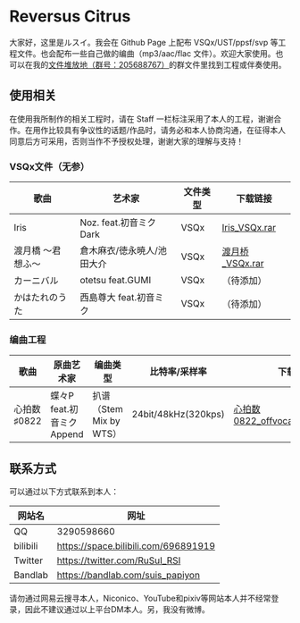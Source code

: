 # Reversus Citrus

大家好，这里是ルスイ。我会在 Github Page 上配布 VSQx/UST/ppsf/svp 等工程文件。也会配布一些自己做的编曲（mp3/aac/flac 文件）。欢迎大家使用。也可以在我的[文件堆放地（群号：205688767）](https://jq.qq.com/?_wv=1027&k=fXzho72z)的群文件里找到工程或伴奏使用。

## 使用相关

在使用我所制作的相关工程时，请在 Staff 一栏标注采用了本人的工程，谢谢合作。在用作比较具有争议性的话题/作品时，请务必和本人协商沟通，在征得本人同意后方可采用，否则当作不予授权处理，谢谢大家的理解与支持！

### VSQx文件（无参）

| 歌曲 | 艺术家 | 文件类型 | 下载链接 |
| - | - | - | - |
| Iris | Noz. feat.初音ミクDark | VSQx | [Iris_VSQx.rar](https://github.com/suis-papiyon/Project_Files/raw/main/Vocal_Synth_Projects/Iris_VSQx.rar) |
| 渡月橋 ～君 想ふ～ | 倉木麻衣/徳永暁人/池田大介 | VSQx | [渡月桥_VSQx.rar](https://github.com/suis-papiyon/Project_Files/blob/main/Vocal_Synth_Projects/%E6%B8%A1%E6%9C%88%E6%A1%A5_VSQx.rar) |
| カーニバル | otetsu feat.GUMI | VSQx | （待添加） |
| かはたれのうた | 西島尊大 feat.初音ミク | VSQx | （待添加） |


### 编曲工程

| 歌曲 | 原曲艺术家 | 编曲类型 | 比特率/采样率 | 下载链接 |
| - | - | - | - | - |
| 心拍数♯0822 | 蝶々P feat.初音ミクAppend | 扒谱（Stem Mix by WTS） | 24bit/48kHz(320kps) | [心拍数0822_offvocal_BPM118.mp3](https://raw.githubusercontent.com/suis-papiyon/Project_Files/main/Arrangement/%E5%BF%83%E6%8B%8D%E6%95%B00822_offvocal_BPM118.mp3) |

## 联系方式

可以通过以下方式联系到本人：

| 网站名 | 网址  |
| - | - |
| QQ | 3290598660 |
| bilibili | https://space.bilibili.com/696891919 |
| Twitter | https://twitter.com/RuSuI_RSI |
| Bandlab | https://bandlab.com/suis_papiyon |

请勿通过网易云搜寻本人，Niconico、YouTube和pixiv等网站本人并不经常登录，因此不建议通过以上平台DM本人。另，我没有微博。
